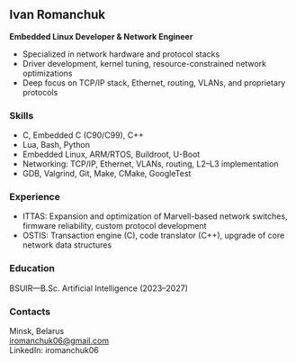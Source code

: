 ## Ivan Romanchuk

**Embedded Linux Developer & Network Engineer**

- Specialized in network hardware and protocol stacks 
- Driver development, kernel tuning, resource-constrained network optimizations
- Deep focus on TCP/IP stack, Ethernet, routing, VLANs, and proprietary protocols

### Skills
- C, Embedded C (C90/C99), C++
- Lua, Bash, Python
- Embedded Linux, ARM/RTOS, Buildroot, U-Boot
- Networking: TCP/IP, Ethernet, VLANs, routing, L2–L3 implementation
- GDB, Valgrind, Git, Make, CMake, GoogleTest

### Experience
- ITTAS: Expansion and optimization of Marvell-based network switches, firmware reliability, custom protocol development
- OSTIS: Transaction engine (C), code translator (C++), upgrade of core network data structures

### Education
BSUIR—B.Sc. Artificial Intelligence (2023–2027)

### Contacts
Minsk, Belarus  
iromanchuk06@gmail.com  
LinkedIn: iromanchuk06
